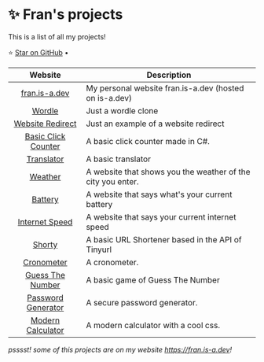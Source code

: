 <!-- data:start -->
# ✨ Fran's projects
This is a list of all my projects!

⭐ [Star on GitHub](https://github.com/xzonix/myprojects)
&bull;

| Website | Description |
|:-:|-|
| [fran.is-a.dev](https://github.com/xzonix/xzonix.github.io) | My personal website fran.is-a.dev (hosted on is-a.dev) |
| [Wordle](https://github.com/xzonix/wordle) | Just a wordle clone |
| [Website Redirect](https://github.com/xzonix/website-redirect) | Just an example of a website redirect|
| [Basic Click Counter](https://github.com/xzonix/basic-click-counter) | A basic click counter made in C#. |
| [Translator](https://github.com/xzonix/translator) | A basic translator |
| [Weather](https://github.com/xzonix/weather) | A website that shows you the weather of the city you enter. |
| [Battery](https://github.com/xzonix/battery) | A website that says what's your current battery |
| [Internet Speed](https://github.com/xzonix/internet-speed) | A website that says your current internet speed|
| [Shorty](https://github.com/xzonix/shorty) | A basic URL Shortener based in the API of Tinyurl |
| [Cronometer](https://github.com/xzonix/cronometer) | A cronometer. |
| [Guess The Number](https://github.com/xzonix/guess-the-number) | A basic game of Guess The Number |
| [Password Generator](https://github.com/xzonix/password-generator) | A secure password generator. |
| [Modern Calculator](https://github.com/xzonix/calculator) | A modern calculator with a cool css. |

*psssst! some of this projects are on my website https://fran.is-a.dev!*
